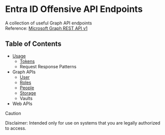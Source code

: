 # Entra ID Offensive API Endpoints
A collection of useful Graph API endpoints  
Reference: [Microsoft Graph REST API v1](https://learn.microsoft.com/en-us/graph/?view=graph-rest-1.0)
## Table of Contents
- [Usage](usage.md)
  - [Tokens](usage.md#tokens)
  - Request Response Patterns
- Graph APIs
  - [User](apis_v1/user.md)
  - [Roles](apis_v1/roles.md)
  - [People](apis_v1/people.md)
  - [Storage](apis_v1/storage.md)
  - Vaults
- Web APIs
> [!CAUTION]
> Disclaimer: Intended only for use on systems that you are legally authorized to access.
